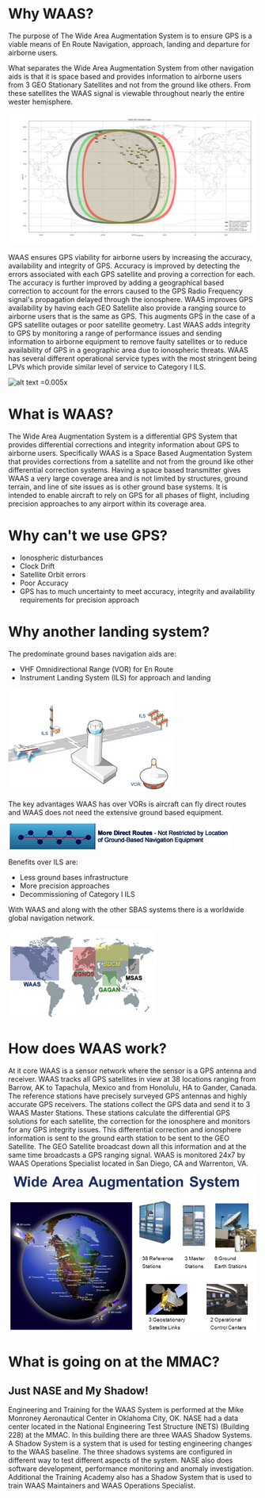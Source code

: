# Why WAAS?
The purpose of The Wide Area Augmentation System is to ensure GPS is a viable means of En Route Navigation, approach, landing and departure for airborne users.

What separates the Wide Area Augmentation System from other navigation aids is that it is space based and provides information to airborne users from 3 GEO Stationary Satellites and not from the ground like others. From these satellites the WAAS signal is viewable throughout nearly the entire wester hemisphere.

![:scale .01%](Images/CRE_CRW_GEO5_cylindrical.png)

WAAS ensures GPS viability for airborne users by increasing the accuracy, availability and integrity of GPS. Accuracy is improved by detecting the errors associated with each GPS satellite and proving a correction for each. The accuracy is further improved by adding a geographical based correction to account for the errors caused to the GPS Radio Frequency signal's propagation delayed through the ionosphere. WAAS improves GPS availability by having each GEO Satellite also provide a ranging source to airborne users that is the same as GPS. This augments GPS in the case of a GPS satellite outages or poor satellite geometry. Last WAAS adds integrity to GPS by monitoring a range of performance issues and sending information to airborne equipment to remove faulty satellites or to reduce availability of GPS in a geographic area due to ionospheric threats. WAAS has several different operational service types with the most stringent being LPVs which provide similar level of service to Category I ILS.

![alt text =0.005x][LPV-Coverage]

# What is WAAS?
The Wide Area Augmentation System is a differential GPS System that provides differential corrections and integrity information about GPS to airborne users. Specifically WAAS is a Space Based Augmentation System that provides corrections from a satellite and not from the ground like other differential correction systems.  Having a space based transmitter gives WAAS a very large coverage area and is not limited by structures, ground terrain, and line of site issues as is other ground base systems. It is intended to enable aircraft to rely on GPS for all phases of flight, including precision approaches to any airport within its coverage area.  

# Why can't we use GPS?
* Ionospheric disturbances
* Clock Drift
* Satellite Orbit errors
* Poor Accuracy
* GPS has to much uncertainty to meet accuracy, integrity and availability requirements for precision approach

# Why another landing system?
The predominate ground bases navigation aids are:
* VHF Omnidirectional Range (VOR) for En Route
* Instrument Landing System (ILS) for approach and landing

![](Images/ILS-VOR.jpg)

The key advantages WAAS has over VORs is aircraft can fly direct routes and WAAS does not need the extensive ground based equipment.

![](Images/Direct-Routes.png)

Benefits over ILS are:
* Less ground bases infrastructure
* More precision approaches
* Decommissioning of Category I ILS

With WAAS and along with the other SBAS systems there is a worldwide global navigation network.

![](Images/SBAS-Worldwide.jpg)

# How does WAAS work?
At it core WAAS is a sensor network where the sensor is a GPS antenna and receiver. WAAS tracks all GPS satellites in view at 38 locations ranging from Barrow, AK to Tapachula, Mexico and from Honolulu, HA to Gander, Canada. The reference stations have precisely surveyed GPS antennas and highly accurate GPS receivers.  The stations collect the GPS data and send it to 3 WAAS Master Stations.  These stations calculate the differential GPS solutions for each satellite, the correction for the ionosphere and monitors for any GPS integrity issues. This differential correction and ionosphere information is sent to the ground earth station to be sent to the GEO Satellite. The GEO Satellite broadcast down all this information and at the same time broadcasts a GPS ranging signal. WAAS is monitored 24x7 by WAAS Operations Specialist located in San Diego, CA and Warrenton, VA.

![:scale .01%](Images/WAAS-Architecture-All.png)

# What is going on at the MMAC?
## Just NASE and My Shadow!
Engineering and Training for the WAAS System is performed at the Mike Monroney Aeronautical Center in Oklahoma City, OK. NASE had a data center located in the National Engineering Test Structure (NETS) (Building 228) at the MMAC.  In this building there are three WAAS Shadow Systems. A Shadow System is a system that is used for testing engineering changes to the WAAS baseline. The three shadows systems are configured in different way to test different aspects of the system. NASE also does software development, performance monitoring and anomaly investigation. Additional the Training Academy also has a Shadow System that is used to train WAAS Maintainers and WAAS Operations Specialist.

[GEO-Coverage]: Images/CRE_CRW_GEO5_cylindrical.png  "GEO Footprint Coverage"

[LPV-Coverage]: http://www.nstb.tc.faa.gov/incoming/NorthAmericaCoverage_LPV.png  "LPV Coverage"
